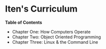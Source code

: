 # Iten's Curriculum

**Table of Contents**  
- Chapter One: How Computers Operate  
- Chapter Two: Object Oriented Programming  
- Chapter Three: Linux & the Command Line  
